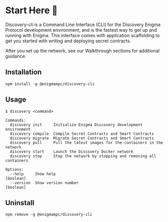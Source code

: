 ﻿# Start Here 📍

Discovery-cli is a Command Line Interface (CLI) for the Discovery Enigma Protocol development environment, and is the fastest way to get up and running with Enigma. This interface comes with application scaffolding to get you started with writing and deploying secret contracts.

After you set up the network, see our Walkthrough sections for additional guidance.  

## Installation
```
npm install -g @enigmampc/discovery-cli
```

## Usage
```
$ discovery <command>

Commands:
  discovery init     Initialize Enigma Discovery development environment
  discovery compile  Compile Secret Contracts and Smart Contracts
  discovery migrate  Migrate Secret Contracts and Smart Contracts
  discovery pull     Pull the latest images for the containers in the network
  discovery start    Launch the Discovery Docker network
  discovery stop     Stop the network by stopping and removing all containers

Options:
  --help     Show help                                                 [boolean]
  --version  Show version number                                       [boolean]
```

## Uninstall
```
npm remove -g @enigmampc/discovery-cli
```

